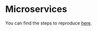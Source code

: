 # Microservices
You can find the steps to reproduce [here](https://sandbox4devops.notion.site/Microservices-cad27fa6a5364a97bfe97b69214be5fa).
